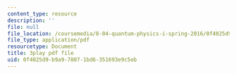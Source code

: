 ```yaml
---
content_type: resource
description: ''
file: null
file_location: /coursemedia/8-04-quantum-physics-i-spring-2016/0f4025d9b9a978071bd6351693e9c5eb_45M-BtYAcwg.pdf
file_type: application/pdf
resourcetype: Document
title: 3play pdf file
uid: 0f4025d9-b9a9-7807-1bd6-351693e9c5eb
---
```

